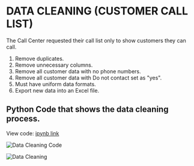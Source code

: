 # DATA CLEANING (CUSTOMER CALL LIST)

The Call Center requested their call list only to show customers they can call.

1. Remove duplicates.
2. Remove unnecessary columns.
3. Remove all customer data with no phone numbers.
4. Remove all customer data with Do not contact set as "yes".
5. Must have uniform data formats.
6. Export new data into an Excel file.

## Python Code that shows the data cleaning process.
View code: [ipynb link](https://github.com/mr-jxtr/Data_Analytics_Projects/blob/a27b0f84a4616e13e65e30a8b6a57fd2d8018424/Data%20Cleaning%20Customer%20Call%20List/Customer%20Call_cleaning.ipynb)

![Data Cleaning Code](https://github.com/user-attachments/assets/1f56a699-5694-478c-b332-6a742aab16d6)

![Data Cleaning](https://github.com/user-attachments/assets/bc7e03af-0487-4e9d-8ab9-e482db8e0c08)

